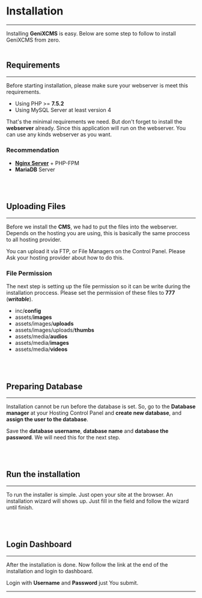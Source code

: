 # Installation
---

Installing **GeniXCMS** is easy. Below are some step to follow to install GeniXCMS from zero.
<br /><br />
## Requirements
---
Before starting installation, please make sure your webserver is meet this requirements.

* Using PHP >= **7.5.2**
* Using MySQL Server at least version 4

That's the minimal requirements we need. But don't forget to install the **webserver** already. Since this application will run on the webserver. You can use any kinds webserver as you want. 

### Recommendation

* [**Nginx Server**](http://www.nginx.org) + PHP-FPM
* **MariaDB** Server

<br /><br />
## Uploading Files
---

Before we install the **CMS**, we had to put the files into the webserver. Depends on the hosting you are using, this is basically the same proccess to all hosting provider.

You can upload it via FTP, or File Managers on the Control Panel. Please Ask your hosting provider about how to do this. 

### File Permission

The next step is setting up the file permission so it can be write during the installation proccess. Please set the permission of these files to **777** (***writable***).

- inc/**config**
- assets/**images**
- assets/images/**uploads**
- assets/images/uploads/**thumbs**
- assets/media/**audios**
- assets/media/**images**
- assets/media/**videos**

<br /><br />
## Preparing Database

---

Installation cannot be run before the database is set. So, go to the **Database manager** at your Hosting Control Panel and **create new database**, and **assign the user to the database**. 

Save the **database username**, **database name** and **database the password**. We will need this for the next step.

<br /><br />
## Run the installation
---

To run the installer is simple. Just open your site at the browser. An installation wizard will shows up. Just fill in the field and follow the wizard until finish. 

<br /><br />
## Login Dashboard
---

After the installation is done. Now follow the link at the end of the installation and login to dashboard.

Login with **Username** and **Password** just You submit.

---